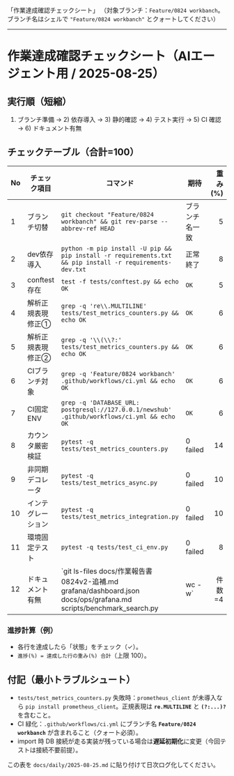 「作業達成確認チェックシート」
（対象ブランチ：`Feature/0824 workbanch`。ブランチ名はシェルで `"Feature/0824 workbanch"` とクォートしてください）

---

# 作業達成確認チェックシート（AIエージェント用 / 2025-08-25）

## 実行順（短縮）

1. ブランチ準備 → 2) 依存導入 → 3) 静的確認 → 4) テスト実行 → 5) CI 確認 → 6) ドキュメント有無

## チェックテーブル（合計=100）

| No | チェック項目     | コマンド                                                                                                          | 期待       | 重み(%) | 状態   |      |
| -- | ---------- | ------------------------------------------------------------------------------------------------------------- | -------- | ----: | ---- | ---- |
| 1  | ブランチ切替     | `git checkout "Feature/0824 workbanch" && git rev-parse --abbrev-ref HEAD`                                    | ブランチ名一致  |     5 | \[ ] |      |
| 2  | dev依存導入    | `python -m pip install -U pip && pip install -r requirements.txt && pip install -r requirements-dev.txt`      | 正常終了     |     8 | \[ ] |      |
| 3  | conftest存在 | `test -f tests/conftest.py && echo OK`                                                                        | `OK`     |     5 | \[ ] |      |
| 4  | 解析正規表現修正①  | `grep -q 're\\.MULTILINE' tests/test_metrics_counters.py && echo OK`                                          | `OK`     |     6 | \[ ] |      |
| 5  | 解析正規表現修正②  | `grep -q '\\(\\?:' tests/test_metrics_counters.py && echo OK`                                                 | `OK`     |     6 | \[ ] |      |
| 6  | CIブランチ対象   | `grep -q 'Feature/0824 workbanch' .github/workflows/ci.yml && echo OK`                                        | `OK`     |     6 | \[ ] |      |
| 7  | CI固定ENV    | `grep -q 'DATABASE_URL: postgresql://127.0.0.1/newshub' .github/workflows/ci.yml && echo OK`                  | `OK`     |     6 | \[ ] |      |
| 8  | カウンタ厳密検証   | `pytest -q tests/test_metrics_counters.py`                                                                    | 0 failed |    14 | \[ ] |      |
| 9  | 非同期デコレータ   | `pytest -q tests/test_metrics_async.py`                                                                       | 0 failed |    10 | \[ ] |      |
| 10 | インテグレーション  | `pytest -q tests/test_metrics_integration.py`                                                                 | 0 failed |    10 | \[ ] |      |
| 11 | 環境固定テスト    | `pytest -q tests/test_ci_env.py`                                                                              | 0 failed |     8 | \[ ] |      |
| 12 | ドキュメント有無   | \`git ls-files docs/作業報告書0824v2-追補.md grafana/dashboard.json docs/ops/grafana.md scripts/benchmark\_search.py | wc -w\`  |  件数=4 | 10   | \[ ] |

### 進捗計算（例）

* 各行を達成したら「状態」をチェック（✓）。
* `進捗(%) = 達成した行の重み(%) 合計`（上限 100）。

## 付記（最小トラブルシュート）

* `tests/test_metrics_counters.py` 失敗時：`prometheus_client` が未導入なら `pip install prometheus_client`。正規表現は **`re.MULTILINE`** と **`(?:...)?`** を含むこと。
* CI 緑化：`.github/workflows/ci.yml` にブランチ名 **`Feature/0824 workbanch`** が含まれること（クォート必須）。
* import 時 DB 接続が走る実装が残っている場合は**遅延初期化**に変更（今回テストは接続不要前提）。

この表を `docs/daily/2025-08-25.md` に貼り付けて日次ログ化してください。